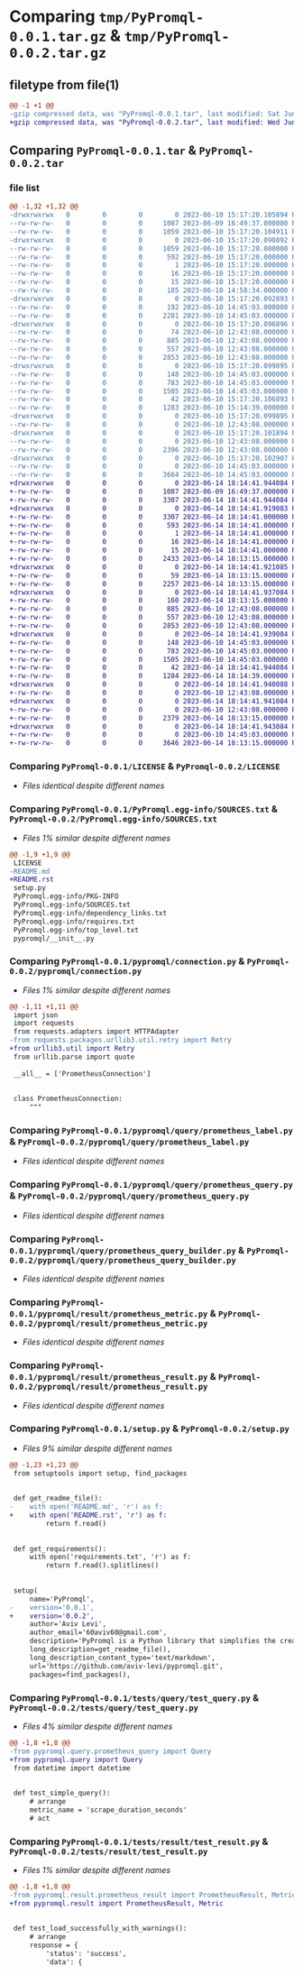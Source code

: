 # Comparing `tmp/PyPromql-0.0.1.tar.gz` & `tmp/PyPromql-0.0.2.tar.gz`

## filetype from file(1)

```diff
@@ -1 +1 @@
-gzip compressed data, was "PyPromql-0.0.1.tar", last modified: Sat Jun 10 15:17:20 2023, max compression
+gzip compressed data, was "PyPromql-0.0.2.tar", last modified: Wed Jun 14 18:14:41 2023, max compression
```

## Comparing `PyPromql-0.0.1.tar` & `PyPromql-0.0.2.tar`

### file list

```diff
@@ -1,32 +1,32 @@
-drwxrwxrwx   0        0        0        0 2023-06-10 15:17:20.105894 PyPromql-0.0.1/
--rw-rw-rw-   0        0        0     1087 2023-06-09 16:49:37.000000 PyPromql-0.0.1/LICENSE
--rw-rw-rw-   0        0        0     1059 2023-06-10 15:17:20.104911 PyPromql-0.0.1/PKG-INFO
-drwxrwxrwx   0        0        0        0 2023-06-10 15:17:20.090892 PyPromql-0.0.1/PyPromql.egg-info/
--rw-rw-rw-   0        0        0     1059 2023-06-10 15:17:20.000000 PyPromql-0.0.1/PyPromql.egg-info/PKG-INFO
--rw-rw-rw-   0        0        0      592 2023-06-10 15:17:20.000000 PyPromql-0.0.1/PyPromql.egg-info/SOURCES.txt
--rw-rw-rw-   0        0        0        1 2023-06-10 15:17:20.000000 PyPromql-0.0.1/PyPromql.egg-info/dependency_links.txt
--rw-rw-rw-   0        0        0       16 2023-06-10 15:17:20.000000 PyPromql-0.0.1/PyPromql.egg-info/requires.txt
--rw-rw-rw-   0        0        0       15 2023-06-10 15:17:20.000000 PyPromql-0.0.1/PyPromql.egg-info/top_level.txt
--rw-rw-rw-   0        0        0      185 2023-06-10 14:58:34.000000 PyPromql-0.0.1/README.md
-drwxrwxrwx   0        0        0        0 2023-06-10 15:17:20.092893 PyPromql-0.0.1/pypromql/
--rw-rw-rw-   0        0        0      192 2023-06-10 14:45:03.000000 PyPromql-0.0.1/pypromql/__init__.py
--rw-rw-rw-   0        0        0     2281 2023-06-10 14:45:03.000000 PyPromql-0.0.1/pypromql/connection.py
-drwxrwxrwx   0        0        0        0 2023-06-10 15:17:20.096896 PyPromql-0.0.1/pypromql/query/
--rw-rw-rw-   0        0        0       74 2023-06-10 12:43:08.000000 PyPromql-0.0.1/pypromql/query/__init__.py
--rw-rw-rw-   0        0        0      885 2023-06-10 12:43:08.000000 PyPromql-0.0.1/pypromql/query/prometheus_label.py
--rw-rw-rw-   0        0        0      557 2023-06-10 12:43:08.000000 PyPromql-0.0.1/pypromql/query/prometheus_query.py
--rw-rw-rw-   0        0        0     2853 2023-06-10 12:43:08.000000 PyPromql-0.0.1/pypromql/query/prometheus_query_builder.py
-drwxrwxrwx   0        0        0        0 2023-06-10 15:17:20.099895 PyPromql-0.0.1/pypromql/result/
--rw-rw-rw-   0        0        0      148 2023-06-10 14:45:03.000000 PyPromql-0.0.1/pypromql/result/__init__.py
--rw-rw-rw-   0        0        0      783 2023-06-10 14:45:03.000000 PyPromql-0.0.1/pypromql/result/prometheus_metric.py
--rw-rw-rw-   0        0        0     1505 2023-06-10 14:45:03.000000 PyPromql-0.0.1/pypromql/result/prometheus_result.py
--rw-rw-rw-   0        0        0       42 2023-06-10 15:17:20.106893 PyPromql-0.0.1/setup.cfg
--rw-rw-rw-   0        0        0     1283 2023-06-10 15:14:39.000000 PyPromql-0.0.1/setup.py
-drwxrwxrwx   0        0        0        0 2023-06-10 15:17:20.099895 PyPromql-0.0.1/tests/
--rw-rw-rw-   0        0        0        0 2023-06-10 12:43:08.000000 PyPromql-0.0.1/tests/__init__.py
-drwxrwxrwx   0        0        0        0 2023-06-10 15:17:20.101894 PyPromql-0.0.1/tests/query/
--rw-rw-rw-   0        0        0        0 2023-06-10 12:43:08.000000 PyPromql-0.0.1/tests/query/__init__.py
--rw-rw-rw-   0        0        0     2396 2023-06-10 12:43:08.000000 PyPromql-0.0.1/tests/query/test_query.py
-drwxrwxrwx   0        0        0        0 2023-06-10 15:17:20.102907 PyPromql-0.0.1/tests/result/
--rw-rw-rw-   0        0        0        0 2023-06-10 14:45:03.000000 PyPromql-0.0.1/tests/result/__init__.py
--rw-rw-rw-   0        0        0     3664 2023-06-10 14:45:03.000000 PyPromql-0.0.1/tests/result/test_result.py
+drwxrwxrwx   0        0        0        0 2023-06-14 18:14:41.944084 PyPromql-0.0.2/
+-rw-rw-rw-   0        0        0     1087 2023-06-09 16:49:37.000000 PyPromql-0.0.2/LICENSE
+-rw-rw-rw-   0        0        0     3307 2023-06-14 18:14:41.944084 PyPromql-0.0.2/PKG-INFO
+drwxrwxrwx   0        0        0        0 2023-06-14 18:14:41.919083 PyPromql-0.0.2/PyPromql.egg-info/
+-rw-rw-rw-   0        0        0     3307 2023-06-14 18:14:41.000000 PyPromql-0.0.2/PyPromql.egg-info/PKG-INFO
+-rw-rw-rw-   0        0        0      593 2023-06-14 18:14:41.000000 PyPromql-0.0.2/PyPromql.egg-info/SOURCES.txt
+-rw-rw-rw-   0        0        0        1 2023-06-14 18:14:41.000000 PyPromql-0.0.2/PyPromql.egg-info/dependency_links.txt
+-rw-rw-rw-   0        0        0       16 2023-06-14 18:14:41.000000 PyPromql-0.0.2/PyPromql.egg-info/requires.txt
+-rw-rw-rw-   0        0        0       15 2023-06-14 18:14:41.000000 PyPromql-0.0.2/PyPromql.egg-info/top_level.txt
+-rw-rw-rw-   0        0        0     2433 2023-06-14 18:13:15.000000 PyPromql-0.0.2/README.rst
+drwxrwxrwx   0        0        0        0 2023-06-14 18:14:41.921085 PyPromql-0.0.2/pypromql/
+-rw-rw-rw-   0        0        0       59 2023-06-14 18:13:15.000000 PyPromql-0.0.2/pypromql/__init__.py
+-rw-rw-rw-   0        0        0     2257 2023-06-14 18:13:15.000000 PyPromql-0.0.2/pypromql/connection.py
+drwxrwxrwx   0        0        0        0 2023-06-14 18:14:41.937084 PyPromql-0.0.2/pypromql/query/
+-rw-rw-rw-   0        0        0      160 2023-06-14 18:13:15.000000 PyPromql-0.0.2/pypromql/query/__init__.py
+-rw-rw-rw-   0        0        0      885 2023-06-10 12:43:08.000000 PyPromql-0.0.2/pypromql/query/prometheus_label.py
+-rw-rw-rw-   0        0        0      557 2023-06-10 12:43:08.000000 PyPromql-0.0.2/pypromql/query/prometheus_query.py
+-rw-rw-rw-   0        0        0     2853 2023-06-10 12:43:08.000000 PyPromql-0.0.2/pypromql/query/prometheus_query_builder.py
+drwxrwxrwx   0        0        0        0 2023-06-14 18:14:41.939084 PyPromql-0.0.2/pypromql/result/
+-rw-rw-rw-   0        0        0      148 2023-06-10 14:45:03.000000 PyPromql-0.0.2/pypromql/result/__init__.py
+-rw-rw-rw-   0        0        0      783 2023-06-10 14:45:03.000000 PyPromql-0.0.2/pypromql/result/prometheus_metric.py
+-rw-rw-rw-   0        0        0     1505 2023-06-10 14:45:03.000000 PyPromql-0.0.2/pypromql/result/prometheus_result.py
+-rw-rw-rw-   0        0        0       42 2023-06-14 18:14:41.944084 PyPromql-0.0.2/setup.cfg
+-rw-rw-rw-   0        0        0     1284 2023-06-14 18:14:39.000000 PyPromql-0.0.2/setup.py
+drwxrwxrwx   0        0        0        0 2023-06-14 18:14:41.940088 PyPromql-0.0.2/tests/
+-rw-rw-rw-   0        0        0        0 2023-06-10 12:43:08.000000 PyPromql-0.0.2/tests/__init__.py
+drwxrwxrwx   0        0        0        0 2023-06-14 18:14:41.941084 PyPromql-0.0.2/tests/query/
+-rw-rw-rw-   0        0        0        0 2023-06-10 12:43:08.000000 PyPromql-0.0.2/tests/query/__init__.py
+-rw-rw-rw-   0        0        0     2379 2023-06-14 18:13:15.000000 PyPromql-0.0.2/tests/query/test_query.py
+drwxrwxrwx   0        0        0        0 2023-06-14 18:14:41.943084 PyPromql-0.0.2/tests/result/
+-rw-rw-rw-   0        0        0        0 2023-06-10 14:45:03.000000 PyPromql-0.0.2/tests/result/__init__.py
+-rw-rw-rw-   0        0        0     3646 2023-06-14 18:13:15.000000 PyPromql-0.0.2/tests/result/test_result.py
```

### Comparing `PyPromql-0.0.1/LICENSE` & `PyPromql-0.0.2/LICENSE`

 * *Files identical despite different names*

### Comparing `PyPromql-0.0.1/PyPromql.egg-info/SOURCES.txt` & `PyPromql-0.0.2/PyPromql.egg-info/SOURCES.txt`

 * *Files 1% similar despite different names*

```diff
@@ -1,9 +1,9 @@
 LICENSE
-README.md
+README.rst
 setup.py
 PyPromql.egg-info/PKG-INFO
 PyPromql.egg-info/SOURCES.txt
 PyPromql.egg-info/dependency_links.txt
 PyPromql.egg-info/requires.txt
 PyPromql.egg-info/top_level.txt
 pypromql/__init__.py
```

### Comparing `PyPromql-0.0.1/pypromql/connection.py` & `PyPromql-0.0.2/pypromql/connection.py`

 * *Files 1% similar despite different names*

```diff
@@ -1,11 +1,11 @@
 import json
 import requests
 from requests.adapters import HTTPAdapter
-from requests.packages.urllib3.util.retry import Retry
+from urllib3.util import Retry
 from urllib.parse import quote
 
 __all__ = ['PrometheusConnection']
 
 
 class PrometheusConnection:
     """
```

### Comparing `PyPromql-0.0.1/pypromql/query/prometheus_label.py` & `PyPromql-0.0.2/pypromql/query/prometheus_label.py`

 * *Files identical despite different names*

### Comparing `PyPromql-0.0.1/pypromql/query/prometheus_query.py` & `PyPromql-0.0.2/pypromql/query/prometheus_query.py`

 * *Files identical despite different names*

### Comparing `PyPromql-0.0.1/pypromql/query/prometheus_query_builder.py` & `PyPromql-0.0.2/pypromql/query/prometheus_query_builder.py`

 * *Files identical despite different names*

### Comparing `PyPromql-0.0.1/pypromql/result/prometheus_metric.py` & `PyPromql-0.0.2/pypromql/result/prometheus_metric.py`

 * *Files identical despite different names*

### Comparing `PyPromql-0.0.1/pypromql/result/prometheus_result.py` & `PyPromql-0.0.2/pypromql/result/prometheus_result.py`

 * *Files identical despite different names*

### Comparing `PyPromql-0.0.1/setup.py` & `PyPromql-0.0.2/setup.py`

 * *Files 9% similar despite different names*

```diff
@@ -1,23 +1,23 @@
 from setuptools import setup, find_packages
 
 
 def get_readme_file():
-    with open('README.md', 'r') as f:
+    with open('README.rst', 'r') as f:
         return f.read()
 
 
 def get_requirements():
     with open('requirements.txt', 'r') as f:
         return f.read().splitlines()
 
 
 setup(
     name='PyPromql',
-    version='0.0.1',
+    version='0.0.2',
     author='Aviv Levi',
     author_email='60aviv60@gmail.com',
     description='PyPromql is a Python library that simplifies the creation and execution of PromQL queries.',
     long_description=get_readme_file(),
     long_description_content_type='text/markdown',
     url='https://github.com/aviv-levi/pypromql.git',
     packages=find_packages(),
```

### Comparing `PyPromql-0.0.1/tests/query/test_query.py` & `PyPromql-0.0.2/tests/query/test_query.py`

 * *Files 4% similar despite different names*

```diff
@@ -1,8 +1,8 @@
-from pypromql.query.prometheus_query import Query
+from pypromql.query import Query
 from datetime import datetime
 
 
 def test_simple_query():
     # arrange
     metric_name = 'scrape_duration_seconds'
     # act
```

### Comparing `PyPromql-0.0.1/tests/result/test_result.py` & `PyPromql-0.0.2/tests/result/test_result.py`

 * *Files 1% similar despite different names*

```diff
@@ -1,8 +1,8 @@
-from pypromql.result.prometheus_result import PrometheusResult, Metric
+from pypromql.result import PrometheusResult, Metric
 
 
 def test_load_successfully_with_warnings():
     # arrange
     response = {
         'status': 'success',
         'data': {
```

